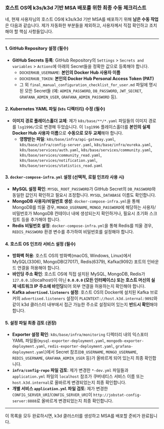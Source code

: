 ### **호스트 OS에 k3s/k3d 기반 MSA 배포를 위한 최종 수동 체크리스트**

네, 현재 사용자님의 호스트 OS에 k3s/k3d 기반 MSA를 배포하기 위해 **남은 수동 작업**은 다음과 같습니다. 제가 자동화한 부분들을 제외하고, 사용자께서 직접 확인하고 조치해야 할 핵심 사항들입니다.

---

#### **1. GitHub Repository 설정 (필수)**

*   **GitHub Secrets 등록**: GitHub Repository의 `Settings` > `Secrets and variables` > `Actions`에 아래의 Secret들을 정확한 값으로 등록해야 합니다.
    *   `DOCKERHUB_USERNAME`: **본인의 Docker Hub 사용자 이름**
    *   `DOCKERHUB_TOKEN`: **본인의 Docker Hub Personal Access Token (PAT)**
    *   그 외 `final_manual_configuration_checklist_for_user.md` 파일에 명시된 모든 Secret들 (예: `ADMIN_PASSWORD`, `DB_PASSWORD`, `JWT_SECRET`, `GRAFANA_ADMIN_USER`, `GRAFANA_ADMIN_PASSWORD` 등).

#### **2. Kubernetes YAML 파일 (`k8s` 디렉터리) 수정 (필수)**

*   **이미지 경로 플레이스홀더 교체**: 제가 `k8s/base/**/*.yaml` 파일들의 이미지 경로를 `lsg1996/`으로 변경해 두었습니다. 이 `lsg1996` 플레이스홀더를 **본인의 실제 Docker Hub 사용자 이름**으로 **수동으로 모두 교체**해야 합니다.
    *   **영향받는 파일**: `k8s/base/infra/api-gateway.yaml`, `k8s/base/infra/config-server.yaml`, `k8s/base/infra/eureka.yaml`, `k8s/base/services/auth.yaml`, `k8s/base/services/community.yaml`, `k8s/base/services/community_read.yaml`, `k8s/base/services/notification.yaml`, `k8s/base/services/statistics_read.yaml`

#### **3. `docker-compose-infra.yml` 설정 (선택적, 로컬 인프라 사용 시)**

*   **MySQL 설정 확인**: `MYSQL_ROOT_PASSWORD`가 GitHub Secret의 `DB_PASSWORD`와 동일한 값인지 확인하고 필요시 조정합니다. `MYSQL_DATABASE` 이름도 확인합니다.
*   **MongoDB 사용자/비밀번호 생성**: `docker-compose-infra.yml`을 통해 MongoDB를 띄울 경우, `MONGO_USERNAME`, `MONGO_PASSWORD`에 해당하는 사용자/비밀번호가 MongoDB 컨테이너 내에 생성되는지 확인하거나, 필요시 초기화 스크립트 등을 추가해야 합니다.
*   **Redis 비밀번호 설정**: `docker-compose-infra.yml`을 통해 Redis를 띄울 경우, `REDIS_PASSWORD` 환경 변수를 추가하여 비밀번호를 설정해야 합니다.

#### **4. 호스트 OS 인프라 서비스 설정 (필수)**

*   **방화벽 허용**: 호스트 OS의 방화벽(macOS, Windows, Linux)에서 MySQL(3306), MongoDB(27017), Redis(6379), Kafka(9092) 포트의 인바운드 연결을 허용해야 합니다.
*   **바인딩 주소 확인**: 호스트 OS에 직접 설치된 MySQL, MongoDB, Redis가 `127.0.0.1`(localhost)이 아닌 **`0.0.0.0` (모든 인터페이스) 또는 호스트 머신의 실제 네트워크 IP 주소에 바인딩**되어 외부 연결을 허용하는지 확인해야 합니다.
*   **Kafka `advertised.listeners` 설정**: 호스트 OS의 Docker에 설치된 Kafka 브로커의 `advertised.listeners` 설정이 `PLAINTEXT://host.k3d.internal:9092`와 같이 k3d 클러스터 내부에서 접근 가능한 주소로 설정되어 있는지 **반드시 확인**해야 합니다.

#### **5. 설정 파일 최종 검토 (권장)**

*   **Exporter 설정 확인**: `k8s/base/infra/monitoring` 디렉터리 내의 익스포터 YAML 파일들(`mysql-exporter-deployment.yaml`, `mongodb-exporter-deployment.yaml`, `redis-exporter-deployment.yaml`, `grafana-deployment.yaml`)에서 Secret 참조(`DB_USERNAME`, `MONGO_USERNAME`, `REDIS_USERNAME`, `GRAFANA_ADMIN_USER` 등)가 올바르게 되어 있는지 최종 확인합니다.
*   **`infra/config-repo` 파일 검토**: 제가 변경한 `*-dev.yml` 파일들과 `application.yml` 파일의 `localhost` 참조가 쿠버네티스 서비스 이름 또는 `host.k3d.internal`로 올바르게 변경되었는지 최종 확인합니다.
*   **개별 서비스 `application.yml` 파일 검토**: 제가 변경한 `CONFIG_SERVER_URI`/`CONFIG_SERVER_URI`이 `http://jobstat-config-server:8888`로 올바르게 변경되었는지 최종 확인합니다.

---

이 목록을 모두 완료하시면, k3d 클러스터를 생성하고 MSA를 배포할 준비가 완료됩니다.

